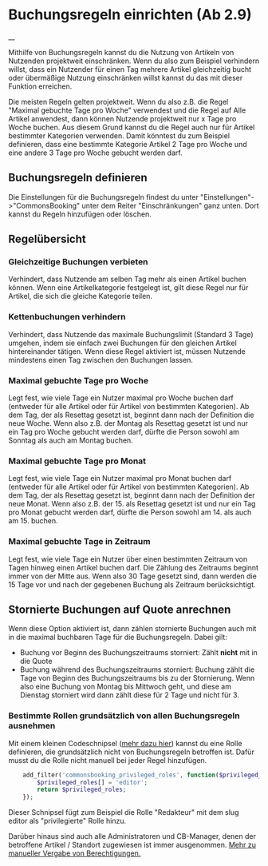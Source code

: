 #  Buchungsregeln einrichten (Ab 2.9)

__

Mithilfe von Buchungsregeln kannst du die Nutzung von Artikeln von Nutzenden
projektweit einschränken. Wenn du also zum Beispiel verhindern willst, dass
ein Nutzender für einen Tag mehrere Artikel gleichzeitig bucht oder übermäßige
Nutzung einschränken willst kannst du das mit dieser Funktion erreichen.  
  
Die meisten Regeln gelten projektweit. Wenn du also z.B. die Regel "Maximal
gebuchte Tage pro Woche" verwendest und die Regel auf Alle Artikel anwendest,
dann können Nutzende projektweit nur x Tage pro Woche buchen. Aus diesem Grund
kannst du die Regel auch nur für Artikel bestimmter Kategorien verwenden.
Damit könntest du zum Beispiel definieren, dass eine bestimmte Kategorie
Artikel 2 Tage pro Woche und eine andere 3 Tage pro Woche gebucht werden darf.

##  Buchungsregeln definieren

Die Einstellungen für die Buchungsregeln findest du unter
"Einstellungen"->"CommonsBooking" unter dem Reiter "Einschränkungen" ganz
unten. Dort kannst du Regeln hinzufügen oder löschen.

##  Regelübersicht

###  Gleichzeitige Buchungen verbieten

Verhindert, dass Nutzende am selben Tag mehr als einen Artikel buchen können.
Wenn eine Artikelkategorie festgelegt ist, gilt diese Regel nur für Artikel,
die sich die gleiche Kategorie teilen.

###  Kettenbuchungen verhindern

Verhindert, dass Nutzende das maximale Buchungslimit (Standard 3 Tage)
umgehen, indem sie einfach zwei Buchungen für den gleichen Artikel
hintereinander tätigen. Wenn diese Regel aktiviert ist, müssen Nutzende
mindestens einen Tag zwischen den Buchungen lassen.

###  Maximal gebuchte Tage pro Woche

Legt fest, wie viele Tage ein Nutzer maximal pro Woche buchen darf (entweder
für alle Artikel oder für Artikel von bestimmten Kategorien). Ab dem Tag, der
als Resettag gesetzt ist, beginnt dann nach der Definition die neue Woche.
Wenn also z.B. der Montag als Resettag gesetzt ist und nur ein Tag pro Woche
gebucht werden darf, dürfte die Person sowohl am Sonntag als auch am Montag
buchen.

###  Maximal gebuchte Tage pro Monat

Legt fest, wie viele Tage ein Nutzer maximal pro Monat buchen darf (entweder
für alle Artikel oder für Artikel von bestimmten Kategorien). Ab dem Tag, der
als Resettag gesetzt ist, beginnt dann nach der Definition der neue Monat.
Wenn also z.B. der 15. als Resettag gesetzt ist und nur ein Tag pro Monat
gebucht werden darf, dürfte die Person sowohl am 14. als auch am 15. buchen.

###  Maximal gebuchte Tage in Zeitraum

Legt fest, wie viele Tage ein Nutzer über einen bestimmten Zeitraum von Tagen
hinweg einen Artikel buchen darf. Die Zählung des Zeitraums beginnt immer von
der Mitte aus. Wenn also 30 Tage gesetzt sind, dann werden die 15 Tage vor und
nach der gegebenen Buchung als Zeitraum berücksichtigt.

##  Stornierte Buchungen auf Quote anrechnen

Wenn diese Option aktiviert ist, dann zählen stornierte Buchungen auch mit in
die maximal buchbaren Tage für die Buchungsregeln. Dabei gilt:

  * Buchung vor Beginn des Buchungszeitraums storniert: Zählt **nicht** mit in die Quote
  * Buchung während des Buchungszeitraums storniert: Buchung zählt die Tage von Beginn des Buchungszeitraums bis zu der Stornierung. Wenn also eine Buchung von Montag bis Mittwoch geht, und diese am Dienstag storniert wird dann zählt diese für 2 Tage und nicht für 3.

###  Bestimmte Rollen grundsätzlich von allen Buchungsregeln ausnehmen

Mit einem kleinen Codeschnipsel ([mehr dazu hier](/dokumentation/einstellungen/hooks-und-filter)) kannst du eine Rolle
definieren, die grundsätzlich nicht von Buchungsregeln betroffen ist. Dafür musst du die Rolle nicht manuell bei jeder
Regel hinzufügen.


```php
    add_filter('commonsbooking_privileged_roles', function($privileged_roles) {
        $privileged_roles[] = 'editor';
        return $privileged_roles;
    });
```

Dieser Schnipsel fügt zum Beispiel die Rolle "Redakteur" mit dem slug editor
als "privilegierte" Rolle hinzu.

Darüber hinaus sind auch alle Administratoren und CB-Manager, denen der
betroffene Artikel / Standort zugewiesen ist immer ausgenommen. [Mehr zu manueller Vergabe von Berechtigungen.](/dokumentation/grundlagen/rechte-des-commonsbooking-manager)

